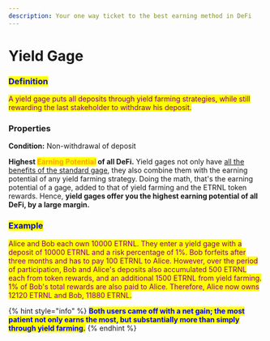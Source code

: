 ```yaml
---
description: Your one way ticket to the best earning method in DeFi
---
```


# Yield Gage

### <mark style="color:blue;">Definition</mark>

<mark style="color:purple;">A yield gage puts all deposits through yield farming strategies, while still rewarding the last stakeholder to withdraw his deposit.</mark>

### Properties

**Condition:** Non-withdrawal of deposit

**Highest **<mark style="color:orange;">**Earning Potential**</mark>** of all DeFi.** Yield gages not only have [all the benefits of the standard gage](standard-gage.md#properties), they also combine them with the earning potential of any yield farming strategy. Doing the math, that's the earning potential of a gage, added to that of yield farming and the ETRNL token rewards. Hence, **yield gages offer you the highest earning potential of all DeFi, by a large margin.**

### <mark style="color:blue;">**Example**</mark>

<mark style="color:purple;">Alice and Bob each own 10000 ETRNL. They enter a yield gage with a deposit of 10000 ETRNL and a risk percentage of 1%. Bob forfeits after three months and has to pay 100 ETRNL to Alice. However, over the period of participation, Bob and Alice's deposits also accumulated 500 ETRNL each from token rewards, and an additional 1500 ETRNL from yield farming. 1% of Bob's total rewards are also paid to Alice. Therefore, Alice now owns 12120 ETRNL and Bob, 11880 ETRNL.</mark>

{% hint style="info" %}
<mark style="color:blue;">**Both users came off with a net gain; the most patient not only earns the most, but substantially more than simply through yield farming.**</mark>
{% endhint %}
